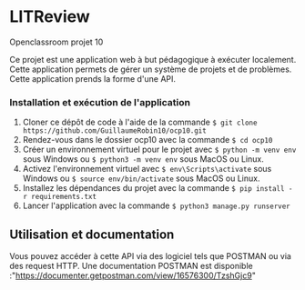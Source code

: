 # LITReview

Openclassroom projet 10

Ce projet est une application web à but pédagogique à exécuter localement. Cette application permets de gérer un système de projets et de problèmes.
Cette application prends la forme d'une API.

### Installation et exécution de l'application

1.  Cloner ce dépôt de code à l'aide de la commande  `$ git clone https://github.com/GuillaumeRobin10/ocp10.git`
2.  Rendez-vous dans le dossier ocp10 avec la commande `$ cd ocp10`
3.  Créer un environnement virtuel pour le projet avec  `$ python -m venv env`  sous Windows ou  `$ python3 -m venv env`  sous MacOS ou Linux.
4.  Activez l'environnement virtuel avec  `$ env\Scripts\activate`  sous Windows ou  `$ source env/bin/activate`  sous MacOS ou Linux.
5.  Installez les dépendances du projet avec la commande  `$ pip install -r requirements.txt`
6.  Lancer l'application avec la commande `$ python3 manage.py runserver`

## Utilisation et documentation

Vous pouvez accéder à cette API via des logiciel tels que POSTMAN ou via des request HTTP. 
Une documentation POSTMAN est disponible :"https://documenter.getpostman.com/view/16576300/TzshGjc9"
